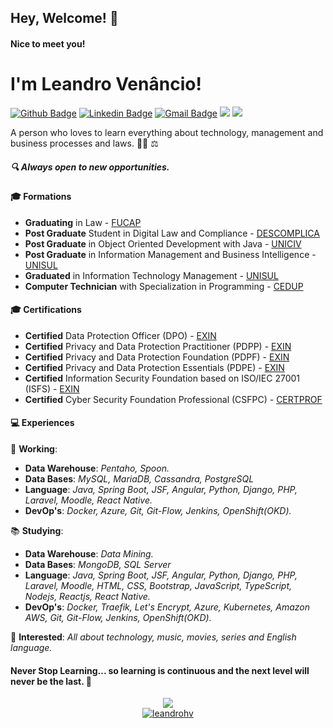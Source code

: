 ## Hey, Welcome! 👋 

#### Nice to meet you! 

# I'm Leandro Venâncio!
[![Github Badge](https://img.shields.io/badge/-Github-000?style=flat-square&logo=Github&logoColor=white&link=https://github.com/leandrohv)](https://github.com/leandrohv)
[![Linkedin Badge](https://img.shields.io/badge/-LinkedIn-blue?style=flat-square&logo=Linkedin&logoColor=white&link=https://www.linkedin.com/in/leandro-venancio/)](https://www.linkedin.com/in/leandro-venancio/)
[![Gmail Badge](https://img.shields.io/badge/-Gmail-c14438?style=flat-square&logo=Gmail&logoColor=white&link=mailto:leandrohilariovenancio@gmail.com)](mailto:leandrohilariovenancio@gmail.com)
[![](https://img.shields.io/badge/-Rocketseat-purple?style=flat-square&logo=&logoColor=6633cc&link=https://app.rocketseat.com.br/me/leandro-venancio)](https://app.rocketseat.com.br/me/leandro-venancio)
[![](https://img.shields.io/badge/-YouTube-c4302b?style=flat-square&logo=&logoColor=6633cc&link=https://www.youtube.com/channel/UCe0Ib3tzuuOt0lu8vaYnf7g)](https://www.youtube.com/channel/UCe0Ib3tzuuOt0lu8vaYnf7g)

A person who loves to learn everything about technology, management and business processes and laws. 👨‍💻 :balance_scale:
##### 🔍 Always open to new opportunities.

#### 🎓 Formations
- **Graduating** in Law - [FUCAP](https://www.fucap.edu.br/)
- **Post Graduate** Student in Digital Law and Compliance - [DESCOMPLICA](https://descomplica.com.br/pos-graduacao/direito/pos-em-direito-digital-e-compliance/)
- **Post Graduate** in Object Oriented Development with Java - [UNICIV](https://uniciv.com.br/) 
- **Post Graduate** in Information Management and Business Intelligence - [UNISUL](http://unisul.br/) 
- **Graduated** in Information Technology Management - [UNISUL](http://unisul.br/) 
- **Computer Technician** with Specialization in Programming - [CEDUP](https://www.facebook.com/Cedup-Diom%C3%ADcio-Freitas-TB-SC-601926376986825/)

#### 🎓 Certifications
- **Certified** Data Protection Officer (DPO) - [EXIN](https://app.exeed.pro/holder/badge/76241)
- **Certified** Privacy and Data Protection Practitioner (PDPP) - [EXIN](https://app.exeed.pro/holder/badge/76240)
- **Certified** Privacy and Data Protection Foundation (PDPF) - [EXIN](https://app.exeed.pro/holder/badge/71145)
- **Certified** Privacy and Data Protection Essentials (PDPE) - [EXIN](https://app.exeed.pro/holder/badge/71158)
- **Certified** Information Security Foundation based on ISO/IEC 27001 (ISFS) - [EXIN](https://app.exeed.pro/holder/badge/68759)
- **Certified** Cyber Security Foundation Professional (CSFPC) - [CERTPROF](https://certiprof.com/pages/cyber-security-foundation-csfpc)

#### 💻 Experiences
📰 **Working**:
- **Data Warehouse**: *Pentaho, Spoon.*
- **Data Bases**: *MySQL, MariaDB, Cassandra, PostgreSQL*
- **Language**: *Java, Spring Boot, JSF, Angular, Python, Django, PHP, Laravel, Moodle, React Native.*
- **DevOp's**: *Docker, Azure, Git, Git-Flow, Jenkins, OpenShift(OKD).*

📚 **Studying**:
- **Data Warehouse**: *Data Mining.*
- **Data Bases**: *MongoDB, SQL Server*
- **Language**: *Java, Spring Boot, JSF, Angular, Python, Django, PHP, Laravel, Moodle, HTML, CSS, Bootstrap, JavaScript, TypeScript, Nodejs, Reactjs, React Native.*
- **DevOp's**: *Docker, Traefik, Let's Encrypt, Azure, Kubernetes, Amazon AWS, Git, Git-Flow, Jenkins, OpenShift(OKD).* 

🎯 **Interested**: *All about technology, music, movies, series and English language.*


#### Never Stop Learning... so learning is continuous and the next level will never be the last. 🚀

<p align = "center">
  <a href="https://github.com/leandrohv"><img src="https://github-readme-stats.vercel.app/api/top-langs/?username=leandrohv&layout=compact&theme=dark"/></a> 
  <br>
  <a href="https://github.com/leandrohv"><img src="https://github-readme-stats.vercel.app/api?username=leandrohv&show_icons=true&theme=dark&include_all_commits=true&count_private=true" alt="leandrohv"/></a>
</p> 
